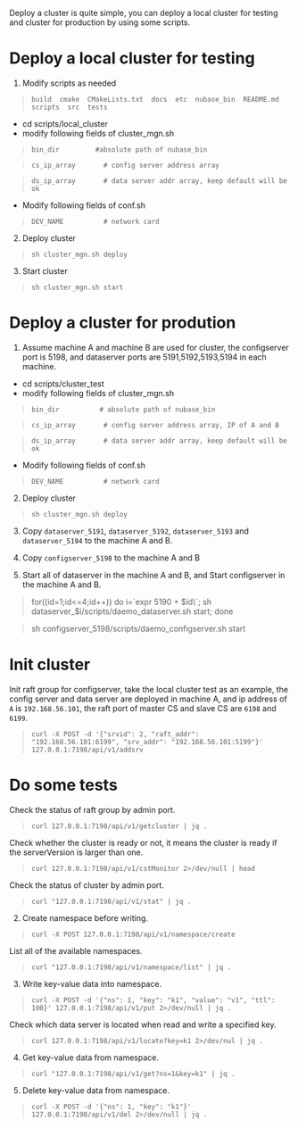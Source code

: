 Deploy a cluster is quite simple, you can deploy a local cluster for testing and cluster for production by using some scripts.

# Deploy a local cluster for testing
1. Modify scripts as needed

>`build  cmake  CMakeLists.txt  docs  etc  nubase_bin  README.md  scripts  src  tests`

* cd scripts/local_cluster
* modify following fields of cluster_mgn.sh

>`bin_dir         #absolute path of nubase_bin`

>`cs_ip_array       # config server address array`

>`ds_ip_array       # data server addr array, keep default will be ok`

* Modify following fields of conf.sh

>`DEV_NAME          # network card`

2. Deploy cluster

>`sh cluster_mgn.sh deploy`

3. Start cluster

>`sh cluster_mgn.sh start`

# Deploy a cluster for prodution
1. Assume machine A and machine B are used for cluster, the configserver port is 5198, and dataserver ports are 5191,5192,5193,5194 in each machine.

* cd scripts/cluster_test
* modify following fields of cluster_mgn.sh

>`bin_dir          # absolute path of nubase_bin`

>`cs_ip_array       # config server address array, IP of A and B`

>`ds_ip_array       # data server addr array, keep default will be ok`

* Modify following fields of conf.sh

>`DEV_NAME          # network card`

2. Deploy cluster

>`sh cluster_mgn.sh deploy`

3. Copy `dataserver_5191`, `dataserver_5192`, `dataserver_5193` and `dataserver_5194` to the machine A and B.

4. Copy `configserver_5198` to the machine A and B

5. Start all of dataserver in the machine A and B, and Start configserver in the machine A and B.
> for((id=1;id<=4;id++)) do i=\`expr 5190 + $id\`; sh dataserver_$i/scripts/daemo_dataserver.sh start; done

> sh configserver_5198/scripts/daemo_configserver.sh start

# Init cluster
Init raft group for configserver, take the local cluster test as an example, the config server and data server are deployed in machine A, and ip address of `A` is `192.168.56.101`, the raft port of master CS and slave CS are `6198` and `6199`.
>`curl -X POST -d '{"srvid": 2, "raft_addr": "192.168.56.101:6199", "srv_addr": "192.168.56.101:5199"}' 127.0.0.1:7198/api/v1/addsrv`

# Do some tests
Check the status of raft group by admin port.
> `curl 127.0.0.1:7198/api/v1/getcluster | jq .`

Check whether the cluster is ready or not, it means the cluster is ready if the serverVersion is larger than one.
> `curl 127.0.0.1:7198/api/v1/cstMonitor 2>/dev/null | head`

Check the status of cluster by admin port.
> `curl "127.0.0.1:7198/api/v1/stat" | jq .`

2. Create namespace before writing.
>`curl -X POST 127.0.0.1:7198/api/v1/namespace/create`

List all of the available namespaces.
>`curl "127.0.0.1:7198/api/v1/namespace/list" | jq .`

3. Write key-value data into namespace.
>`curl -X POST -d '{"ns": 1, "key": "k1", "value": "v1", "ttl": 100}' 127.0.0.1:7198/api/v1/put 2>/dev/null | jq .`

Check which data server is located when read and write a specified key.
>`curl 127.0.0.1:7198/api/v1/locate?key=k1 2>/dev/nul | jq .`

4. Get key-value data from namespace.
>`curl "127.0.0.1:7198/api/v1/get?ns=1&key=k1" | jq .`

5. Delete key-value data from namespace.
>`curl -X POST -d '{"ns": 1, "key": "k1"}' 127.0.0.1:7198/api/v1/del 2>/dev/null | jq .`
